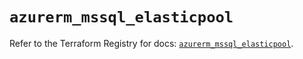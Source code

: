 # `azurerm_mssql_elasticpool`

Refer to the Terraform Registry for docs: [`azurerm_mssql_elasticpool`](https://registry.terraform.io/providers/hashicorp/azurerm/3.109.0/docs/resources/mssql_elasticpool).
